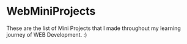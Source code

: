 # WebMiniProjects
These are the list of Mini Projects that I made throughout my learning journey of WEB Development. :)
